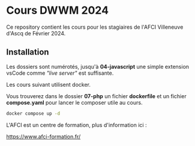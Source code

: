 # Cours DWWM 2024

Ce repository contient les cours pour les stagiaires de l'AFCI Villeneuve d'Ascq de Février 2024.

## Installation

Les dossiers sont numérotés,
jusqu'à **04-javascript** une simple extension vsCode comme *"live server"* est suffisante.

Les cours suivant utilisent docker.

Vous trouverez dans le dossier **07-php** un fichier **dockerfile** et un fichier **compose.yaml** pour lancer le composer utile au cours.

```bash
docker compose up -d
```

L'AFCI est un centre de formation, plus d'information ici :

<https://www.afci-formation.fr/>
